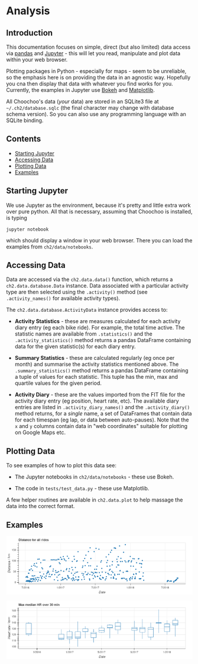 
# Analysis

## Introduction

This documentation focuses on simple, direct (but also limited) data access 
via [pandas](https://pandas.pydata.org/) and [Jupyter](http://jupyter.org/) - 
this will let you read, manipulate and plot data within your web browser.

Plotting packages in Python - especially for maps - seem to be unreliable,
so the emphasis here is on providing the data in an agnostic way.  Hopefully
you cna then display that data with whatever you find works for you.
Currently, the examples in Jupyter use [Bokeh](https://bokeh.pydata.org/) and
[Matplotlib](https://matplotlib.org/).

All Choochoo's data (*your* data) are stored in an SQLite3 file at 
`~/.ch2/database.sqlc` (the final character may change with database
schema version).  So you can also use any programming language with an 
SQLite binding.

## Contents

* [Starting Jupyter](starting-jupyter)
* [Accessing Data](accessing-data)
* [Plotting Data](plotting-data)
* [Examples](examples)

## Starting Jupyter

We use Jupyter as the environment, because it's pretty and little extra work
over pure python.  All that is necessary, assuming that Choochoo is installed,
is typing

    jupyter notebook
    
which should display a window in your web browser.  There you can load the
examples from `ch2/data/notebooks`.

## Accessing Data

Data are accessed via the `ch2.data.data()` function, which returns a
`ch2.data.database.Data` instance.  Data associated with a particular
activity type are then selected using the `.activity()` method (see
`.activity_names()` for available activity types).

The `ch2.data.database.ActivityData` instance provides access to:

* **Activity Statistics** - these are measures calculated for each activity
  diary entry (eg each bike ride).  For example, the total time active.
  The statistic names are available from `.statistics()` and the
  `.activity_statistics()` method returns a pandas DataFrame containing data
  for the given statistic(s) for each diary entry.
  
* **Summary Statistics** - these are calculated regularly (eg once per
  month) and summarise the activity statistics mentioned above.  The
  `.summary_statistics()` method returns a pandas DataFrame containing a
  tuple of values for each statistic.  This tuple has the min, max and quartile
  values for the given period.
  
* **Activity Diary** - these are the values imported from the FIT file for
  the activity diary entry (eg position, heart rate, etc).  The available
  diary entries are listed in `.activity_diary_names()` and the 
  `.activity_diary()` method returns, for a *single* name, a set of DataFrames
  that contain data for each timespan (eg lap, or data between auto-pauses).
  Note that the `x` and `y` columns contain data in "web coordinates" suitable
  for plotting on Google Maps etc.   

## Plotting Data

To see examples of how to plot this data see:

* The Jupyter notebooks in `ch2/data/notebooks` - these use Bokeh.

* The code in `tests/test_data.py` - these use Matplotlib.

A few helper routines are available in `ch2.data.plot` to help massage the
data into the correct format.

## Examples

![](distance.png)

![](summary.png)
